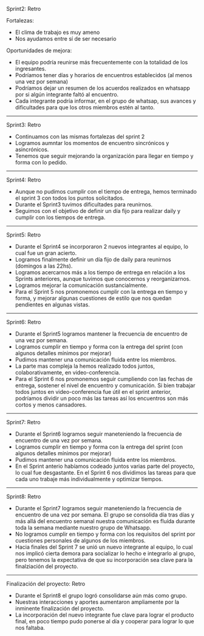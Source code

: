 Sprint2: Retro

Fortalezas:

- El clima de trabajo es muy ameno
- Nos ayudamos entre sí de ser necesario

Oportunidades de mejora:

- El equipo podría reunirse más frecuentemente con la totalidad de los ingresantes.
- Podríamos tener días y horarios de encuentros establecidos (al menos una vez por semana)
- Podríamos dejar un resumen de los acuerdos realizados en whatsapp por si algún integrante faltó al encuentro.
- Cada integrante podría informar, en el grupo de whatsap, sus avances y dificultades para que los otros miembros estén al tanto.

---

Sprint3: Retro

- Continuamos con las mismas fortalezas del sprint 2
- Logramos aumntar los momentos de encuentro sincrónicos y asincrónicos.
- Tenemos que seguir mejorando la organización para llegar en tiempo y forma con lo pedido.

---

Sprint4: Retro

- Aunque no pudimos cumplir con el tiempo de entrega, hemos terminado el sprint 3 con todos los puntos solicitados.
- Durante el Sprint3 tuvimos dificultades para reunirnos.
- Seguimos con el objetivo de definir un día fijo para realizar daily y cumplir con los tiempos de entrega.

---

Sprint5: Retro

- Durante el Sprint4 se incorporaron 2 nuevos integrantes al equipo, lo cual fue un gran acierto.
- Logramos finalmente definir un día fijo de daily para reunirnos (domingos a las 22hs).
- Logramos acercarnos más a los tiempo de entrega en relación a los Sprints anteriores, aunque tuvimos que conocernos y reorganizarnos.
- Logramos mejorar la comunicación sustancialmente.
- Para el Sprint 5 nos promonemos cumplir con la entrega en tiempo y forma, y mejorar algunas cuestiones de estilo que nos quedan pendientes en algunas vistas.

---

Sprint6: Retro

- Durante el Sprint5 logramos mantener la frecuencia de encuentro de una vez por semana.
- Logramos cumplir en tiempo y forma con la entrega del sprint (con algunos detalles mínimos por mejorar)
- Pudimos mantener una comunicación fluida entre los miembros.
- La parte mas compleja la hemos realizado todos juntos, colaborativamente, en video-conferencia.
- Para el Sprint 6 nos promonemos seguir cumpliendo con las fechas de entrega, sostener el nivel de encuentro y comunicación. Si bien trabajar todos juntos en video-conferencia fue útil en el sprint anterior, podríamos dividir un poco más las tareas así los encuentros son más cortos y menos cansadores.

---

Sprint7: Retro

- Durante el Sprint6 logramos seguir maneteniendo la frecuencia de encuentro de una vez por semana.
- Logramos cumplir en tiempo y forma con la entrega del sprint (con algunos detalles mínimos por mejorar)
- Pudimos mantener una comunicación fluida entre los miembros.
- En el Sprint anterio habíamos codeado juntos varias parte del proyecto, lo cual fue desgastante. En el Sprint 6 nos dividimos las tareas para que cada uno trabaje más individualmente y optimizar tiempos. 


---
Sprint8: Retro

- Durante el Sprint7 logramos seguir maneteniendo la frecuencia de encuentro de una vez por semana. El grupo se consolida día tras días y más allá del encuentro semanal nuestra comunicación es fluída durante toda la semana mediante nuestro grupo de Whatsapp. 
- No logramos cumplir en tiempo y forma con los requisitos del sprint por cuestiones personales de algunos de los miembros. 
- Hacia finales del Sprint 7 se unió un nuevo integrante al equipo, lo cual nos implicó cierta demora para socializar lo hecho e integrarlo al grupo, pero tenemos la expectativa de que su incorporación sea clave para la finalziación del proyecto. 

---
Finalización del proyecto: Retro
- Durante el Sprint8 el grupo logró consolidarse aún más como grupo. 
- Nuestras interacciones y aportes aumentaron ampliamente por la inminente finalización del proyecto. 
- La incorporación del nuevo integrante fue clave para lograr el producto final, en poco tiempo pudo ponerse al día y cooperar para lograr lo que nos faltaba. 


